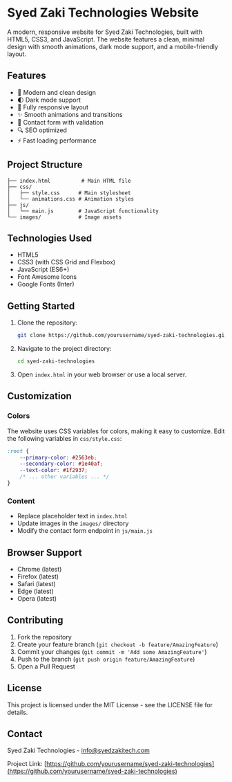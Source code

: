 # Syed Zaki Technologies Website

A modern, responsive website for Syed Zaki Technologies, built with HTML5, CSS3, and JavaScript. The website features a clean, minimal design with smooth animations, dark mode support, and a mobile-friendly layout.

## Features

- 🎨 Modern and clean design
- 🌓 Dark mode support
- 📱 Fully responsive layout
- ✨ Smooth animations and transitions
- 📝 Contact form with validation
- 🔍 SEO optimized
- ⚡ Fast loading performance

## Project Structure

```
├── index.html          # Main HTML file
├── css/
│   ├── style.css      # Main stylesheet
│   └── animations.css # Animation styles
├── js/
│   └── main.js        # JavaScript functionality
└── images/            # Image assets
```

## Technologies Used

- HTML5
- CSS3 (with CSS Grid and Flexbox)
- JavaScript (ES6+)
- Font Awesome Icons
- Google Fonts (Inter)

## Getting Started

1. Clone the repository:
   ```bash
   git clone https://github.com/yourusername/syed-zaki-technologies.git
   ```

2. Navigate to the project directory:
   ```bash
   cd syed-zaki-technologies
   ```

3. Open `index.html` in your web browser or use a local server.

## Customization

### Colors
The website uses CSS variables for colors, making it easy to customize. Edit the following variables in `css/style.css`:

```css
:root {
    --primary-color: #2563eb;
    --secondary-color: #1e40af;
    --text-color: #1f2937;
    /* ... other variables ... */
}
```

### Content
- Replace placeholder text in `index.html`
- Update images in the `images/` directory
- Modify the contact form endpoint in `js/main.js`

## Browser Support

- Chrome (latest)
- Firefox (latest)
- Safari (latest)
- Edge (latest)
- Opera (latest)

## Contributing

1. Fork the repository
2. Create your feature branch (`git checkout -b feature/AmazingFeature`)
3. Commit your changes (`git commit -m 'Add some AmazingFeature'`)
4. Push to the branch (`git push origin feature/AmazingFeature`)
5. Open a Pull Request

## License

This project is licensed under the MIT License - see the LICENSE file for details.

## Contact

Syed Zaki Technologies - [info@syedzakitech.com](mailto:info@syedzakitech.com)

Project Link: [https://github.com/yourusername/syed-zaki-technologies](https://github.com/yourusername/syed-zaki-technologies) 